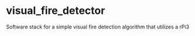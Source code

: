 # visual_fire_detector
Software stack for a simple visual fire detection algorithm that utilizes a rPi3
